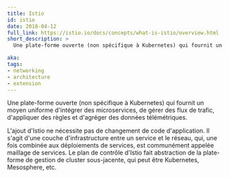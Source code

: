 ```yaml
---
title: Istio
id: istio
date: 2018-04-12
full_link: https://istio.io/docs/concepts/what-is-istio/overview.html
short_description: >
  Une plate-forme ouverte (non spécifique à Kubernetes) qui fournit un moyen uniforme d'intégrer des microservices, de gérer des flux de trafic, d'appliquer des règles et d'agréger des données télémétriques.

aka:
tags:
- networking
- architecture
- extension
---
```

 Une plate-forme ouverte (non spécifique à Kubernetes) qui fournit un moyen uniforme d'intégrer des microservices, de gérer des flux de trafic, d'appliquer des règles et d'agréger des données télémétriques.

<!--more-->

L'ajout d'Istio ne nécessite pas de changement de code d'application. Il s'agit d'une couche d'infrastructure entre un service et le réseau, qui, une fois combinée aux déploiements de services, est communément appelée maillage de services. Le plan de contrôle d'Istio fait abstraction de la plate-forme de gestion de cluster sous-jacente, qui peut être Kubernetes, Mesosphere, etc.
